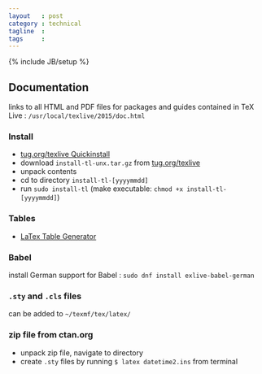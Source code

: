 ```yaml
---
layout   : post
category : technical
tagline  : 
tags     : 
---
```

{% include JB/setup %}

## Documentation

links to all HTML and PDF files for packages and guides contained in TeX Live
:   `/usr/local/texlive/2015/doc.html`

### Install

- [tug.org/texlive Quickinstall](https://www.tug.org/texlive/quickinstall.html)
- download `install-tl-unx.tar.gz` from [tug.org/texlive](https://www.tug.org/texlive/acquire-netinstall.html)
- unpack contents
- cd to directory `install-tl-[yyyymmdd]`
- run `sudo install-tl` (make executable: `chmod +x install-tl-[yyyymmdd]`)

### Tables

- [LaTex Table Generator](http://www.tablesgenerator.com/latex_tables)

### Babel

install German support for Babel
:   `sudo dnf install exlive-babel-german`

### `.sty` and `.cls` files

can be added to `~/texmf/tex/latex/`

### zip file from ctan.org

- unpack zip file, navigate to directory
- create `.sty` files by running `$ latex datetime2.ins` from terminal
